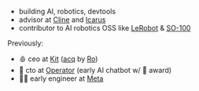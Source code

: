 - building AI, robotics, devtools
- advisor at [Cline](https://github.com/cline/cline) and [Icarus](https://www.icarus.one/)
- contributor to AI robotics OSS like [LeRobot](https://github.com/huggingface/lerobot) & [SO-100](https://github.com/TheRobotStudio/SO-ARM100)
  
Previously:

- 🩸 ceo at [Kit](https://x.com/athomekit) ([acq](https://www.prnewswire.com/news-releases/ro-acquires-kit-to-expand-at-home-diagnostics-and-preventative-care-capabilities-301323176.html) by [Ro](https://ro.co/)) 
- 🤖 cto at [Operator](https://www.operator.com/) (early AI chatbot w/  award)
- 👨‍💻 early engineer at [Meta](https://www.meta.ai/)
